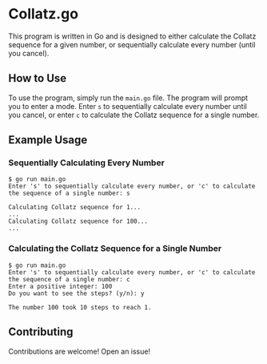 # Collatz.go

This program is written in Go and is designed to either calculate the Collatz sequence for a given
number, or sequentially calculate every number (until you cancel).

## How to Use

To use the program, simply run the `main.go` file. The program will prompt you to enter a mode.
Enter `s` to sequentially calculate every number until you cancel, or enter `c` to calculate the
Collatz sequence for a single number.

## Example Usage

### Sequentially Calculating Every Number

```
$ go run main.go
Enter 's' to sequentially calculate every number, or 'c' to calculate the sequence of a single number: s

Calculating Collatz sequence for 1...
...
Calculating Collatz sequence for 100...
...
```

### Calculating the Collatz Sequence for a Single Number

```
$ go run main.go
Enter 's' to sequentially calculate every number, or 'c' to calculate the sequence of a single number: c
Enter a positive integer: 100
Do you want to see the steps? (y/n): y

The number 100 took 10 steps to reach 1.
```

## Contributing

Contributions are welcome! Open an issue!
